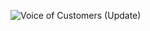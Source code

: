 ![Voice of Customers (Update)](https://user-images.githubusercontent.com/77800376/126894428-9be1c2f6-7742-4e8b-8eab-4e18c5792220.JPG)
